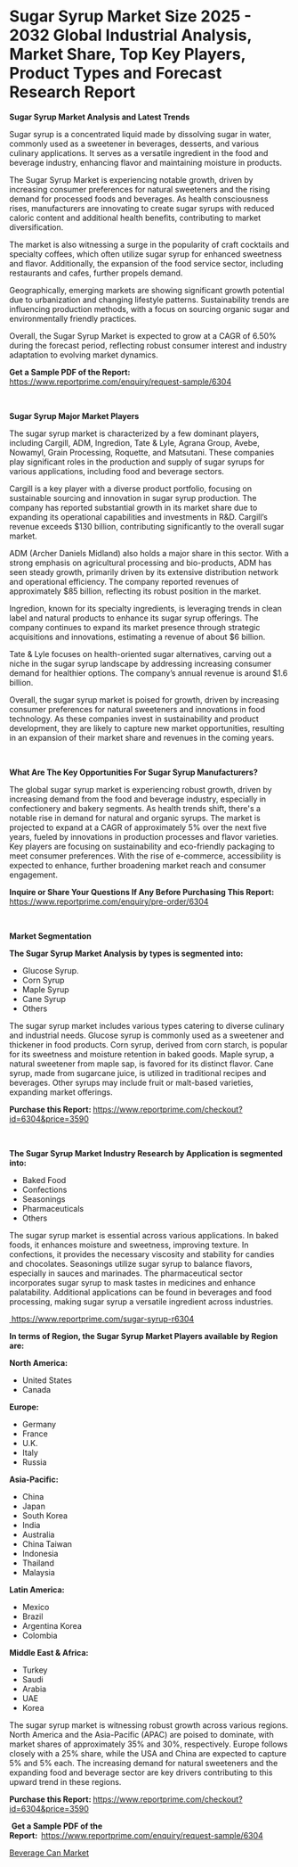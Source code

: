 <p><h1>Sugar Syrup Market Size 2025 - 2032 Global Industrial Analysis, Market Share, Top Key Players, Product Types and Forecast Research Report</h1></p><p><strong>Sugar Syrup Market Analysis and Latest Trends</strong></p>
<p><p>Sugar syrup is a concentrated liquid made by dissolving sugar in water, commonly used as a sweetener in beverages, desserts, and various culinary applications. It serves as a versatile ingredient in the food and beverage industry, enhancing flavor and maintaining moisture in products.</p><p>The Sugar Syrup Market is experiencing notable growth, driven by increasing consumer preferences for natural sweeteners and the rising demand for processed foods and beverages. As health consciousness rises, manufacturers are innovating to create sugar syrups with reduced caloric content and additional health benefits, contributing to market diversification. </p><p>The market is also witnessing a surge in the popularity of craft cocktails and specialty coffees, which often utilize sugar syrup for enhanced sweetness and flavor. Additionally, the expansion of the food service sector, including restaurants and cafes, further propels demand. </p><p>Geographically, emerging markets are showing significant growth potential due to urbanization and changing lifestyle patterns. Sustainability trends are influencing production methods, with a focus on sourcing organic sugar and environmentally friendly practices.</p><p>Overall, the Sugar Syrup Market is expected to grow at a CAGR of 6.50% during the forecast period, reflecting robust consumer interest and industry adaptation to evolving market dynamics.</p></p>
<p><strong>Get a Sample PDF of the Report:&nbsp;</strong> <a href="https://www.reportprime.com/enquiry/request-sample/6304?utm_campaign=3183&utm_medium=2&utm_source=Github&utm_content=ia&utm_term=19032025&utm_id=sugar-syrup">https://www.reportprime.com/enquiry/request-sample/6304</a></p>
<p>&nbsp;</p>
<p><strong>Sugar Syrup Major Market Players</strong></p>
<p><p>The sugar syrup market is characterized by a few dominant players, including Cargill, ADM, Ingredion, Tate & Lyle, Agrana Group, Avebe, Nowamyl, Grain Processing, Roquette, and Matsutani. These companies play significant roles in the production and supply of sugar syrups for various applications, including food and beverage sectors.</p><p>Cargill is a key player with a diverse product portfolio, focusing on sustainable sourcing and innovation in sugar syrup production. The company has reported substantial growth in its market share due to expanding its operational capabilities and investments in R&D. Cargill’s revenue exceeds $130 billion, contributing significantly to the overall sugar market.</p><p>ADM (Archer Daniels Midland) also holds a major share in this sector. With a strong emphasis on agricultural processing and bio-products, ADM has seen steady growth, primarily driven by its extensive distribution network and operational efficiency. The company reported revenues of approximately $85 billion, reflecting its robust position in the market.</p><p>Ingredion, known for its specialty ingredients, is leveraging trends in clean label and natural products to enhance its sugar syrup offerings. The company continues to expand its market presence through strategic acquisitions and innovations, estimating a revenue of about $6 billion.</p><p>Tate & Lyle focuses on health-oriented sugar alternatives, carving out a niche in the sugar syrup landscape by addressing increasing consumer demand for healthier options. The company’s annual revenue is around $1.6 billion.</p><p>Overall, the sugar syrup market is poised for growth, driven by increasing consumer preferences for natural sweeteners and innovations in food technology. As these companies invest in sustainability and product development, they are likely to capture new market opportunities, resulting in an expansion of their market share and revenues in the coming years.</p></p>
<p>&nbsp;</p>
<p><strong>What Are The Key Opportunities For Sugar Syrup Manufacturers?</strong></p>
<p><p>The global sugar syrup market is experiencing robust growth, driven by increasing demand from the food and beverage industry, especially in confectionery and bakery segments. As health trends shift, there's a notable rise in demand for natural and organic syrups. The market is projected to expand at a CAGR of approximately 5% over the next five years, fueled by innovations in production processes and flavor varieties. Key players are focusing on sustainability and eco-friendly packaging to meet consumer preferences. With the rise of e-commerce, accessibility is expected to enhance, further broadening market reach and consumer engagement.</p></p>
<p><strong>Inquire or Share Your Questions If Any Before Purchasing This Report:</strong> <a href="https://www.reportprime.com/enquiry/pre-order/6304?utm_campaign=3183&utm_medium=2&utm_source=Github&utm_content=ia&utm_term=19032025&utm_id=sugar-syrup">https://www.reportprime.com/enquiry/pre-order/6304</a></p>
<p>&nbsp;</p>
<p><strong>Market Segmentation</strong></p>
<p><strong>The Sugar Syrup Market Analysis by types is segmented into:</strong></p>
<p><ul><li>Glucose Syrup.</li><li>Corn Syrup</li><li>Maple Syrup</li><li>Cane Syrup</li><li>Others</li></ul></p>
<p><p>The sugar syrup market includes various types catering to diverse culinary and industrial needs. Glucose syrup is commonly used as a sweetener and thickener in food products. Corn syrup, derived from corn starch, is popular for its sweetness and moisture retention in baked goods. Maple syrup, a natural sweetener from maple sap, is favored for its distinct flavor. Cane syrup, made from sugarcane juice, is utilized in traditional recipes and beverages. Other syrups may include fruit or malt-based varieties, expanding market offerings.</p></p>
<p><strong>Purchase this Report:&nbsp;</strong><a href="https://www.reportprime.com/checkout?id=6304&price=3590&utm_campaign=3183&utm_medium=2&utm_source=Github&utm_content=ia&utm_term=19032025&utm_id=sugar-syrup">https://www.reportprime.com/checkout?id=6304&price=3590</a></p>
<p>&nbsp;</p>
<p><strong>The Sugar Syrup Market Industry Research by Application is segmented into:</strong></p>
<p><ul><li>Baked Food</li><li>Confections</li><li>Seasonings</li><li>Pharmaceuticals</li><li>Others</li></ul></p>
<p><p>The sugar syrup market is essential across various applications. In baked foods, it enhances moisture and sweetness, improving texture. In confections, it provides the necessary viscosity and stability for candies and chocolates. Seasonings utilize sugar syrup to balance flavors, especially in sauces and marinades. The pharmaceutical sector incorporates sugar syrup to mask tastes in medicines and enhance palatability. Additional applications can be found in beverages and food processing, making sugar syrup a versatile ingredient across industries.</p></p>
<p><a href="https://www.reportprime.com/sugar-syrup-r6304?utm_campaign=3183&utm_medium=2&utm_source=Github&utm_content=ia&utm_term=19032025&utm_id=sugar-syrup">&nbsp;https://www.reportprime.com/sugar-syrup-r6304</a></p>
<p><strong>In terms of Region, the Sugar Syrup Market Players available by Region are:</strong></p>
<p>
    <p> <strong> North America: </strong>
        <ul>
            <li>United States</li>
            <li>Canada</li>
        </ul>
        </p> 
    <p> <strong> Europe: </strong>
        <ul>
            <li>Germany</li>
            <li>France</li>
            <li>U.K.</li>
            <li>Italy</li>
            <li>Russia</li>
        </ul>
        </p> 
    <p> <strong> Asia-Pacific: </strong>
        <ul>
            <li>China</li>
            <li>Japan</li>
            <li>South Korea</li>
            <li>India</li>
            <li>Australia</li>
            <li>China Taiwan</li>
            <li>Indonesia</li>
            <li>Thailand</li>
            <li>Malaysia</li>
        </ul>
        </p> 
    <p> <strong> Latin America: </strong>
        <ul>
            <li>Mexico</li>
            <li>Brazil</li>
            <li>Argentina Korea</li>
            <li>Colombia</li>
        </ul>
        </p> 
    <p> <strong> Middle East & Africa: </strong>
        <ul>
            <li>Turkey</li>
            <li>Saudi</li>
            <li>Arabia</li>
            <li>UAE</li>
            <li>Korea</li>
        </ul>
    </p>
    </p>
<p><p>The sugar syrup market is witnessing robust growth across various regions. North America and the Asia-Pacific (APAC) are poised to dominate, with market shares of approximately 35% and 30%, respectively. Europe follows closely with a 25% share, while the USA and China are expected to capture 5% and 5% each. The increasing demand for natural sweeteners and the expanding food and beverage sector are key drivers contributing to this upward trend in these regions.</p></p>
<p><strong>Purchase this Report: </strong><a href="https://www.reportprime.com/checkout?id=6304&price=3590&utm_campaign=3183&utm_medium=2&utm_source=Github&utm_content=ia&utm_term=19032025&utm_id=sugar-syrup">https://www.reportprime.com/checkout?id=6304&price=3590</a></p>
<p>&nbsp;<strong>Get a Sample PDF of the Report:&nbsp;&nbsp;</strong><a href="https://www.reportprime.com/enquiry/request-sample/6304?utm_campaign=3183&utm_medium=2&utm_source=Github&utm_content=ia&utm_term=19032025&utm_id=sugar-syrup">https://www.reportprime.com/enquiry/request-sample/6304</a></p>
<p><strong></strong></p>
<p><p><a href="https://github.com/organophelia8282/Market-Research-Report-List-1/blob/main/beverage-can-market.md?utm_campaign=3183&utm_medium=2&utm_source=Github&utm_content=ia&utm_term=19032025&utm_id=sugar-syrup">Beverage Can Market</a></p></p>